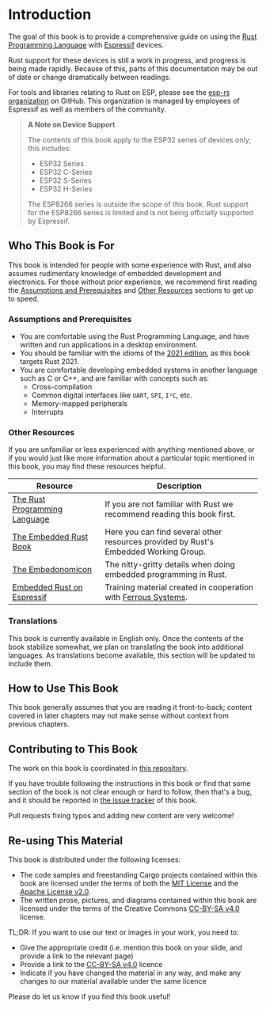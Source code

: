 # Introduction

The goal of this book is to provide a comprehensive guide on using the [Rust Programming Language] with [Espressif] devices.

Rust support for these devices is still a work in progress, and progress is being made rapidly. Because of this, parts of this documentation may be out of date or change dramatically between readings.

For tools and libraries relating to Rust on ESP, please see the [esp-rs organization] on GitHub. This organization is managed by employees of Espressif as well as members of the community.

[rust programming language]: https://www.rust-lang.org/
[Espressif]: https://espressif.com/
[esp-rs organization]: https://github.com/esp-rs/

> **A Note on Device Support**
>
> The contents of this book apply to the ESP32 series of devices only; this
> includes:
>
> - ESP32 Series
> - ESP32 C-Series
> - ESP32 S-Series
> - ESP32 H-Series
>
> The ESP8266 series is outside the scope of this book. Rust support for the
> ESP8266 series is limited and is not being officially supported by Espressif.

## Who This Book is For

This book is intended for people with some experience with Rust, and also assumes rudimentary knowledge of embedded development and electronics. For those without prior experience, we recommend first reading the [Assumptions and Prerequisites] and [Other Resources] sections to get up to speed.

[assumptions and prerequisites]: #assumptions-and-prerequisites
[other resources]: #other-resources

### Assumptions and Prerequisites

- You are comfortable using the Rust Programming Language, and have written and run applications in a desktop environment.
- You should be familiar with the idioms of the [2021 edition], as this book targets Rust 2021.
- You are comfortable developing embedded systems in another language such as C or C++, and are familiar with concepts such as:
  - Cross-compilation
  - Common digital interfaces like `UART`, `SPI`, `I²C`, etc.
  - Memory-mapped peripherals
  - Interrupts

[2021 edition]: https://doc.rust-lang.org/edition-guide/rust-2021/index.html

### Other Resources

If you are unfamiliar or less experienced with anything mentioned above, or if you would just like more information about a particular topic mentioned in this book, you may find these resources helpful.

| Resource                        | Description                                                                          |
| ------------------------------- | ------------------------------------------------------------------------------------ |
| [The Rust Programming Language] | If you are not familiar with Rust we recommend reading this book first.              |
| [The Embedded Rust Book]        | Here you can find several other resources provided by Rust's Embedded Working Group. |
| [The Embedonomicon]             | The nitty-gritty details when doing embedded programming in Rust.                    |
| [Embedded Rust on Espressif]    | Training material created in cooperation with [Ferrous Systems].                     |

[the rust programming language]: https://doc.rust-lang.org/book/
[the embedded rust book]: https://docs.rust-embedded.org/book/index.html
[the embedonomicon]: https://docs.rust-embedded.org/embedonomicon/
[embedded rust on espressif]: https://esp-rs.github.io/std-training/
[ferrous systems]: https://ferrous-systems.com/

### Translations

This book is currently available in English only. Once the contents of the book stabilize somewhat, we plan on translating the book into additional languages. As translations become available, this section will be updated to include them.

## How to Use This Book

This book generally assumes that you are reading it front-to-back; content covered in later chapters may not make sense without context from previous chapters.

## Contributing to This Book

The work on this book is coordinated in [this repository].

[this repository]: https://github.com/esp-rs/book

If you have trouble following the instructions in this book or find that some section of the book is not clear enough or hard to follow, then that's a bug, and it should be reported in [the issue tracker] of this book.

[the issue tracker]: https://github.com/esp-rs/book/issues/

Pull requests fixing typos and adding new content are very welcome!

## Re-using This Material

This book is distributed under the following licenses:

- The code samples and freestanding Cargo projects contained within this book are licensed under the terms of both the [MIT License] and the [Apache License v2.0].
- The written prose, pictures, and diagrams contained within this book are licensed under the terms of the Creative Commons [CC-BY-SA v4.0] license.

[mit license]: https://opensource.org/licenses/MIT
[apache license v2.0]: http://www.apache.org/licenses/LICENSE-2.0
[cc-by-sa v4.0]: https://creativecommons.org/licenses/by-sa/4.0/legalcode

TL;DR: If you want to use our text or images in your work, you need to:

- Give the appropriate credit (i.e. mention this book on your slide, and provide a link to the relevant page)
- Provide a link to the [CC-BY-SA v4.0] licence
- Indicate if you have changed the material in any way, and make any changes to our material available under the same licence

Please do let us know if you find this book useful!
